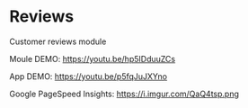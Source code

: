 # Reviews
Customer reviews module

Moule DEMO: https://youtu.be/hp5IDduuZCs

App DEMO: https://youtu.be/p5fqJuJXYno

Google PageSpeed Insights: https://i.imgur.com/QaQ4tsp.png

